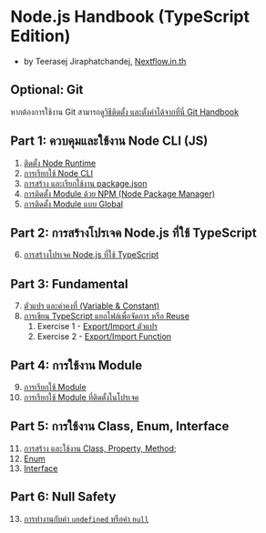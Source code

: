 
# Node.js Handbook (TypeScript Edition)

- by Teerasej Jiraphatchandej, [Nextflow.in.th](https://www.nextflow.in.th)


## Optional: Git 

หากต้องการใช้งาน Git สามารถ[ดูวิธีติดตั้ง และตั้งค่าได้จากที่นี่ Git Handbook](https://github.com/teerasej/git-handbook/blob/master/setup.md)


## Part 1: ควบคุมและใช้งาน Node CLI (JS)

1. [ติดตั้ง Node Runtime](fundamental/install-nodejs.md) 
2. [การเรียกใช้ Node CLI](fundamental/node-cli.md)
3. [การสร้าง และเรียกใช้งาน package.json](fundamental/node-package-json.md)
4. [การติดตั้ง Module ด้วย NPM (Node Package Manager)](fundamental/node-module-npm.md)
5. [การติดตั้ง Module แบบ Global](fundamental/node-module-npm-global.md)

## Part 2: การสร้างโปรเจค Node.js ที่ใช้ TypeScript 

6. [การสร้างโปรเจค Node.js ที่ใช้ TypeScript](fundamental/create-node-typescript-project.md)

## Part 3: Fundamental

7. [ตัวแปร และค่าคงที่ (Variable & Constant)](fundamental/js-es6-var-const.md)
8. [การเขียน TypeScript แยกไฟล์เพื่อจัดการ หรือ Reuse](fundamental/create-node-module-export.md)
   1. Exercise 1 - [Export/Import ตัวแปร](fundamental/export-import/exercise-1.md)
   2. Exercise 2 - [Export/Import Function](fundamental/export-import/exercise-2.md)


## Part 4: การใช้งาน Module 

9. [การเรียกใช้ Module](fundamental/node-module.md) 
10. [การเรียกใช้ Module ที่ติดตั้งในโปรเจค](fundamental/node-module-npm-using.md)


## Part 5: การใช้งาน Class, Enum, Interface

11.  [การสร้าง และใช้งาน Class, Property, Method](fundamental/class.md);
12.  [Enum](fundamental/enum.md)
13.  [Interface](fundamental/interface.md)


## Part 6: Null Safety

13. [การทำงานกับค่า `undefined` หรือค่า `null`](fundamental/null-safety.md)

